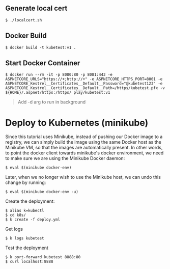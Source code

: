 ## Generate local cert 

```
$ ./localcert.sh
```

## Docker Build

```
$ docker build -t kubetest:v1 .
```

## Start Docker Container

```
$ docker run --rm -it -p 8080:80 -p 8081:443 -e ASPNETCORE_URLS="https://+;http://+" -e ASPNETCORE_HTTPS_PORT=8001 -e ASPNETCORE_Kestrel__Certificates__Default__Password="@kubetest123" -e ASPNETCORE_Kestrel__Certificates__Default__Path=/https/kubetest.pfx -v ${HOME}/.aspnet/https:/https/ play/kubetest:v1
```

> Add -d arg to run in background

# Deploy to Kubernetes (minikube)

Since this tutorial uses Minikube, instead of pushing our Docker image to a registry, we can simply build the image using the same Docker host as the Minikube VM, so that the images are automatically present. In other words, to point the docker client towards minikube's docker environment, we need to make sure we are using the Minikube Docker daemon:

```
$ eval $(minikube docker-env)
```

Later, when we no longer wish to use the Minikube host, we can undo this change by running:

```
$ eval $(minikube docker-env -u)
```

Create the deployment:

```
$ alias k=kubectl
$ cd k8s/
$ k create -f deploy.yml
```

Get logs

```
$ k logs kubetest
```

Test the deployment

```
$ k port-forward kubetest 8888:80
$ curl localhost:8888
```
